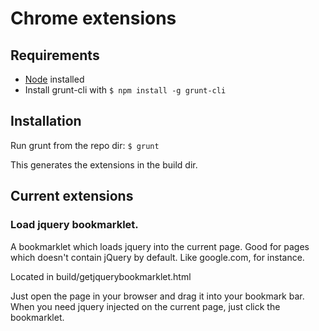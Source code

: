 Chrome extensions
=================

## Requirements
* [Node](http://nodejs.org/) installed 
* Install grunt-cli with `$ npm install -g grunt-cli`

## Installation
Run grunt from the repo dir: `$ grunt`

This generates the extensions in the build dir.

## Current extensions
### Load jquery bookmarklet. 
A bookmarklet which loads jquery into the current page. Good for pages which doesn't contain
jQuery by default. Like google.com, for instance.

Located in build/getjquerybookmarklet.html

Just open the page in your browser and drag it into your bookmark bar. 
When you need jquery injected on the current page, just click the bookmarklet.
